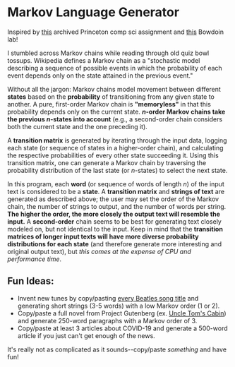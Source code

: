 # Markov Language Generator
Inspired by [this](https://www.cs.princeton.edu/courses/archive/spr05/cos126/assignments/markov.html) archived Princeton comp sci assignment and [this](http://www.bowdoin.edu/~sharmon/courses/3725/fall20/labs/m2_markov-chains/) Bowdoin lab!

I stumbled across Markov chains while reading through old quiz bowl tossups. Wikipedia defines a Markov chain as a "stochastic model describing a sequence of possible events in which the probability of each event depends only on the state attained in the previous event." 

Without all the jargon: Markov chains model movement between different **states** based on the **probability** of transitioning from any given state to another. A pure, first-order Markov chain is **"memoryless"** in that this probability depends only on the current state. ***n*-order Markov chains take the previous *n*-states into account** (e.g., a second-order chain considers both the current state and the one preceding it). 

A **transition matrix** is generated by iterating through the input data, logging each state (or sequence of states in a higher-order chain), and calculating the respective probabilities of every other state succeeding it. Using this transition matrix, one can generate a Markov chain by traversing the probability distribution of the last state (or *n*-states) to select the next state. 

In this program, each **word** (or sequence of words of length *n*) of the input text is considered to be a **state**. A **transition matrix** and **strings of text** are generated as described above; the user may set the order of the Markov chain, the number of strings to output, and the number of words per string. **The higher the order, the more closely the output text will resemble the input.** A **second-order** chain seems to be best for generating text closely modeled on, but not identical to the input. Keep in mind that the **transition matrices of longer input texts will have more diverse probability distributions for each state** (and therefore generate more interesting and original output text), but *this comes at the expense of CPU and performance time*. 

## Fun Ideas:
- Invent new tunes by copy/pasting [every Beatles song title](https://songs-tube.net/artist.php?id=16282video-links/) and generating short strings (3-5 words) with a low Markov order (1 or 2).
- Copy/paste a full novel from Project Gutenberg (ex. [Uncle Tom's Cabin](https://www.gutenberg.org/cache/epub/11171/pg11171.txt)) and generate 250-word paragraphs with a Markov order of 3.
- Copy/paste at least 3 articles about COVID-19 and generate a 500-word article if you just can't get enough of the news.

It's really not as complicated as it sounds--copy/paste *something* and have fun!
